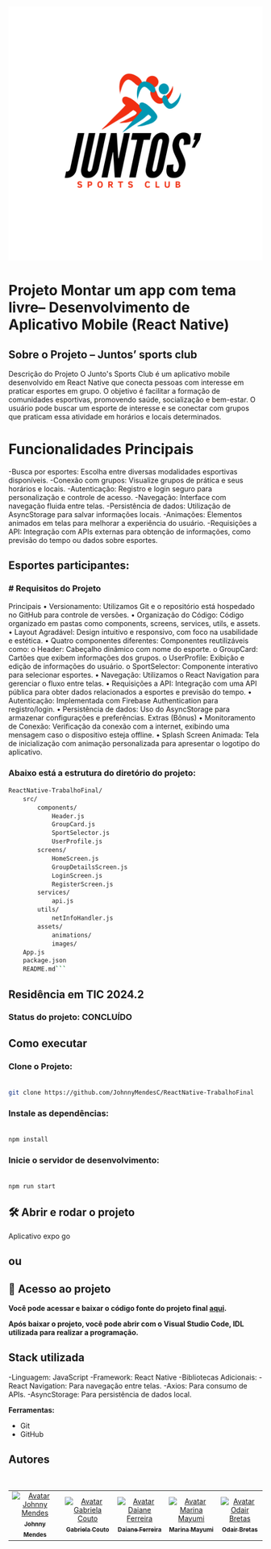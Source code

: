 <p align="center">
  <img src="https://github.com/JohnnyMendesC/ReactNative-TrabalhoFinal/blob/main/assets/icon2.png"/> 
</p>

# Projeto Montar um app com tema livre– Desenvolvimento de Aplicativo Mobile (React Native)

## Sobre o Projeto – Juntos’ sports club
Descrição do Projeto
O Junto's Sports Club é um aplicativo mobile desenvolvido em React Native que conecta pessoas com interesse em praticar esportes em grupo. O objetivo é facilitar a formação de comunidades esportivas, promovendo saúde, socialização e bem-estar. O usuário pode buscar um esporte de interesse e se conectar com grupos que praticam essa atividade em horários e locais determinados.
# Funcionalidades Principais
-Busca por esportes: Escolha entre diversas modalidades esportivas disponíveis.
-Conexão com grupos: Visualize grupos de prática e seus horários e locais.
-Autenticação: Registro e login seguro para personalização e controle de acesso.
-Navegação: Interface com navegação fluida entre telas.
-Persistência de dados: Utilização de AsyncStorage para salvar informações locais.
-Animações: Elementos animados em telas para melhorar a experiência do usuário.
-Requisições a API: Integração com APIs externas para obtenção de informações, como previsão do tempo ou dados sobre esportes.

## Esportes participantes:

### # Requisitos do Projeto
Principais
•	Versionamento: Utilizamos Git e o repositório está hospedado no GitHub para controle de versões.
•	Organização do Código: Código organizado em pastas como components, screens, services, utils, e assets.
•	Layout Agradável: Design intuitivo e responsivo, com foco na usabilidade e estética.
•	Quatro componentes diferentes: Componentes reutilizáveis como:
o	Header: Cabeçalho dinâmico com nome do esporte.
o	GroupCard: Cartões que exibem informações dos grupos.
o	UserProfile: Exibição e edição de informações do usuário.
o	SportSelector: Componente interativo para selecionar esportes.
•	Navegação: Utilizamos o React Navigation para gerenciar o fluxo entre telas.
•	Requisições a API: Integração com uma API pública para obter dados relacionados a esportes e previsão do tempo.
•	Autenticação: Implementada com Firebase Authentication para registro/login.
•	Persistência de dados: Uso do AsyncStorage para armazenar configurações e preferências.
Extras (Bônus)
•	Monitoramento de Conexão: Verificação da conexão com a internet, exibindo uma mensagem caso o dispositivo esteja offline.
•	Splash Screen Animada: Tela de inicialização com animação personalizada para apresentar o logotipo do aplicativo.

### Abaixo está a estrutura do diretório do projeto:
```bash
ReactNative-TrabalhoFinal/
    src/
        components/
            Header.js
            GroupCard.js
            SportSelector.js
            UserProfile.js
        screens/
            HomeScreen.js
            GroupDetailsScreen.js
            LoginScreen.js
            RegisterScreen.js
        services/
            api.js
        utils/
            netInfoHandler.js
        assets/
            animations/
            images/
    App.js
    package.json
    README.md```
```

## Residência em TIC 2024.2

### Status do projeto: **CONCLUÍDO**

## Como executar

### Clone o Projeto:
```bash

git clone https://github.com/JohnnyMendesC/ReactNative-TrabalhoFinal
```

### Instale as dependências:
```bash

npm install
```
### Inicie o servidor de desenvolvimento:

```bash

npm run start
```
## 🛠️ Abrir e rodar o projeto

Aplicativo expo go

## ou

## 📁 Acesso ao projeto

**Você pode acessar e baixar o código fonte do projeto final 
[aqui]( https://github.com/JohnnyMendesC/ReactNative-TrabalhoFinal).**


**Após baixar o projeto, você pode abrir com o Visual Studio Code, IDL utilizada para realizar a programação.**

## Stack utilizada
-Linguagem: JavaScript
-Framework: React Native
-Bibliotecas Adicionais:
-React Navigation: Para navegação entre telas.
-Axios: Para consumo de APIs.
-AsyncStorage: Para persistência de dados local.

**Ferramentas:**
 - Git
 - GitHub
   
## Autores

<br/>
<table align="center">
    <tr>
    <td align="center">
      <a href="https://github.com/JohnnyMendesC">
        <img src="https://avatars.githubusercontent.com/u/177888064?v=4" width="100px;" alt="Avatar Johnny Mendes"/><br>
        <sub>
          <b>Johnny Mendes</b>
        </sub>
      </a>
    </td>
    <td align="center">
      <a href="https://github.com/GabrielaCoutoD ">
        <img src="https://avatars.githubusercontent.com/u/177572664?v=4" width="100px;" alt="Avatar Gabriela Couto"/><br>
        <sub>
          <b>Gabriela Couto</b>
        </sub>
      </a>
    </td>
    <td align="center">
      <a href="https://github.com/daianefersan">
        <img src="https://avatars.githubusercontent.com/u/177891414?v=4" width="100px;" alt="Avatar Daiane Ferreira"/><br>
        <sub>
          <b>Daiane Ferreira</b>
        </sub>
      </a>
    </td>
    <td align="center">
      <a href="https://github.com/May4357">
        <img src="https://avatars.githubusercontent.com/u/147656517?v=4" width="100px;" alt="Avatar Marina Mayumi"/><br>
        <sub>
          <b>Marina Mayumi</b>
        </sub>
      </a>
    </td>
    <td align="center">
      <a href="https://github.com/OBRETAS15">
        <img src="https://avatars.githubusercontent.com/u/166236892?v=4" width="100px;" alt="Avatar Odair Bretas"/><br>
        <sub>
          <b>Odair Bretas</b>
        </sub>
      </a>
    </td>
</table>

</br>

</br>


